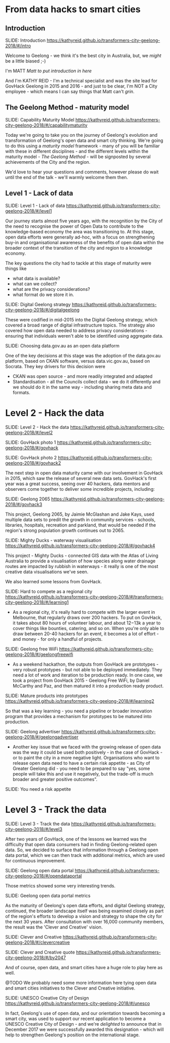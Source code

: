 # From data hacks to smart cities

## Introduction

SLIDE: Introduction
https://kathyreid.github.io/transformers-city-geelong-2018/#/intro

Welcome to Geelong - we think it's the best city in Australia, but, we _might_ be a little biased ;-)

I'm MATT _Matt to put introduction in here_

And I'm KATHY REID - I'm a technical specialist and was the site lead for GovHack Geelong in 2015 and 2016 - and just to be clear, I'm NOT a City employee - which means I can say things that Matt can't *grin*.



## The Geelong Method - maturity model

SLIDE: Capability Maturity Model
https://kathyreid.github.io/transformers-city-geelong-2018/#/capabilitymaturity

Today we're going to take you on the journey of Geelong's evolution and transformation of Geelong's open data and smart city thinking. We're going to do this using a *maturity model* framework - many of you will be familiar with these in different disciplines - and the different levels within the maturity model - *The Geelong Method* - will be signposted by several achievements of the City and the region.

We'd love to hear your questions and comments, however please do wait until the end of the talk - we'll warmly welcome them then.



## Level 1 - Lack of data

SLIDE: Level 1 - Lack of data
https://kathyreid.github.io/transformers-city-geelong-2018/#/level1

Our journey starts almost five years ago, with the recognition by the City of the need to recognise the power of Open Data to contribute to the knowledge-based economy the area was transitioning to. At this stage, open data efforts were generally ad-hoc, with a focus on strengthening buy-in and organisational awareness of the benefits of open data within the broader context of the transition of the city and region to a knowledge economy.

The key questions the city had to tackle at this stage of maturity were things like

* what data is available?
* what can we collect?
* what are the privacy considerations?
* what format do we store it in.

SLIDE: Digital Geelong strategy
https://kathyreid.github.io/transformers-city-geelong-2018/#/digitalgeelong

These were codified in mid-2015 into the Digital Geelong strategy, which covered a broad range of digital infrastructure topics. The strategy also covered how open data needed to address privacy considerations - ensuring that individuals weren't able to be identified using aggregate data.

SLIDE: Choosing data.gov.au as an open data platform

One of the key decisions at this stage was the adoption of the data.gov.au platform, based on CKAN software, versus data.vic.gov.au, based on Socrata. They key drivers for this decision were

* CKAN was open source - and more readily integrated and adapted
* Standardisation - all the Councils collect data - we do it differently and we should do it in the same way - including sharing meta data and formats.



# Level 2 - Hack the data

SLIDE: Level 2 - Hack the data
https://kathyreid.github.io/transformers-city-geelong-2018/#/level2

SLIDE: GovHack photo 1
https://kathyreid.github.io/transformers-city-geelong-2018/#/govhack

SLIDE: GovHack photo 2
https://kathyreid.github.io/transformers-city-geelong-2018/#/govhack2

The next step in open data maturity came with our involvement in GovHack in 2015, which saw the release of several new data sets. GovHack's first year was a great success, seeing over 40 hackers, data mentors and observers come together to deliver some incredible projects, including:

SLIDE: Geelong 2065
https://kathyreid.github.io/transformers-city-geelong-2018/#/govhack3

This project, Geelong 2065, by Jaimie McGlashan and Jake Kays, used multiple data sets to predit the growth in community services - schools, libraries, hospitals, recreation and parkland, that would be needed if the region's strong population growth continues out to 2065.

SLIDE: Mighty Ducks - waterway visualisation
https://kathyreid.github.io/transformers-city-geelong-2018/#/govhack4

This project - Mighty Ducks - connected GIS data with the Atlas of Living Australia to provide a visualisation of how species along water drainage routes are impacted by rubbish in waterways - it really is one of the most creative data visualisations we've seen.

We also learned some lessons from GovHack.

SLIDE: Hard to compete as a regional city
https://kathyreid.github.io/transformers-city-geelong-2018/#/transformers-city-geelong-2018/#/learning1

* As a regional city, it's really hard to compete with the larger event in Melbourne, that regularly draws over 200 hackers. To put on GovHack, it takes about 80 hours of volunteer labour, and about $12-$13k a year to cover things like bounties, catering, and so on. When you're only able to draw between 20-40 hackers for an event, it becomes a lot of effort - and money - for only a handful of projects.

SLIDE: Geelong free WiFi
https://kathyreid.github.io/transformers-city-geelong-2018/#/geelongfreewifi

* As a weekend hackathon, the outputs from GovHack are prototypes - very robust prototypes - but not able to be deployed immediately. They need a lot of work and iteration to be production ready. In one case, we took a project from GovHack 2015 - Geelong Free WiFi, by Daniel McCarthy and Paz, and then matured it into a production ready product.

SLIDE: Mature products into prototypes
https://kathyreid.github.io/transformers-city-geelong-2018/#/learning2

So that was a key learning - you need a pipeline or broader innovation program that provides a mechanism for prototypes to be matured into production.

SLIDE: Geelong advertiser
https://kathyreid.github.io/transformers-city-geelong-2018/#/geelongadvertiser

* Another key issue that we faced with the growing release of open data was the way it could be used both positively - in the case of GovHack - or to paint the city in a more negative light. Organisations who want to release open data need to have a certain risk appetite - as City of Greater Geelong did - you need to be prepared to say "yes, some people will take this and use it negatively, but the trade-off is much broader and greater positive outcomes".

SLIDE: You need a risk appetite





# Level 3 - Track the data

SLIDE: Level 3 - Track the data
https://kathyreid.github.io/transformers-city-geelong-2018/#/level3

After two years of GovHack, one of the lessons we learned was the difficulty that open data consumers had in finding Geelong-related open data. So, we decided to surface that information through a Geelong open data portal, which we can then track with additional metrics, which are used for continuous improvement.

SLIDE: Geelong open data portal
https://kathyreid.github.io/transformers-city-geelong-2018/#/opendataportal

Those metrics showed some very interesting trends.



SLIDE: Geelong open data portal metrics

As the maturity of Geelong's open data efforts, and digital Geelong strategy, continued, the broader landscape itself was being examined closely as part of the region's efforts to develop a vision and strategy to shape the city for the next 30 years. After consultation with over 16,000 community members, the result was the 'Clever and Creative' vision.

SLIDE: Clever and Creative
https://kathyreid.github.io/transformers-city-geelong-2018/#/clevercreative

SLIDE: Clever and Creative quote
https://kathyreid.github.io/transformers-city-geelong-2018/#/by2047

And of course, open data, and smart cities have a huge role to play here as well.

@TODO We probably need some more information here tying open data and smart cities initiatives to the Clever and Creative initiative.

SLIDE: UNESCO Creative City of Design
https://kathyreid.github.io/transformers-city-geelong-2018/#/unesco

In fact, Geelong's use of open data, and our orientation towards becoming a smart city, was used to support our recent application to become a UNESCO Creative City of Design - and we're *delighted* to announce that in December 2017 we were successfully awarded this designation - which will help to strengthen Geelong's position on the international stage.

